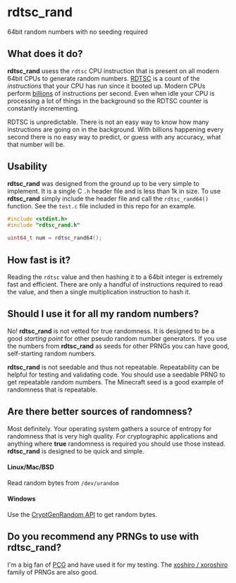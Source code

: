 # rdtsc_rand

64bit random numbers with no seeding required

## What does it do?

**rdtsc_rand** usess the `rdtsc` CPU instruction that is present on all modern
64bit CPUs to generate random numbers.
[RDTSC](https://en.wikipedia.org/wiki/Time_Stamp_Counter) is a count of the
_instructions_ that your CPU has run since it booted up. Modern CPUs perform
[billions](https://en.wikipedia.org/wiki/Instructions_per_second#CPU_results)
of instructions per second. Even when idle your CPU is processing a lot of
things in the background so the RDTSC counter is constantly incrementing.

RDTSC is unpredictable. There is not an easy way to know how many
instructions are going on in the background. With billions happening
every second there is no easy way to predict, or guess with any accuracy,
what that number will be.

## Usability

**rdtsc_rand** was designed from the ground up to be very simple to
implement. It is a single C `.h` header file and is less than 1k in size. To
use **rdtsc_rand** simply include the header file and call the `rdtsc_rand64()`
function. See the `test.c` file included in this repo for an example.

```c
#include <stdint.h>
#include "rdtsc_rand.h"

uint64_t num = rdtsc_rand64();
```

## How fast is it?

Reading the `rdtsc` value and then hashing it to a 64bit integer is extremely
fast and efficient. There are only a handful of instructions required to
read the value, and then a single multiplication instruction to hash it.

## Should I use it for all my random numbers?

No! **rdtsc_rand** is not vetted for true randomness. It is designed to be
a good _starting point_ for other pseudo random number generators. If you
use the numbers from **rdtsc_rand** as seeds for other PRNGs you can have
good, self-starting random numbers.

**rdtsc_rand** is not seedable and thus not repeatable. Repeatability can
be helpful for testing and validating code. You should use a seedable PRNG
to get repeatable random numbers. The Minecraft seed is a good example of
randomness that is repeatable.

## Are there better sources of randomness?

Most definitely. Your operating system gathers a source of entropy for
randomness that is very high quality. For cryptographic applications
and anything where **true** randomness is required you should use those
instead. **rdtsc_rand** is designed to be quick and simple.

#### Linux/Mac/BSD

Read random bytes from `/dev/urandom`

#### Windows

Use the [CryptGenRandom API](https://learn.microsoft.com/en-us/windows/win32/api/wincrypt/nf-wincrypt-cryptgenrandom)
to get random bytes.

## Do you recommend any PRNGs to use with rdtsc_rand?

I'm a big fan of [PCG](https://www.pcg-random.org/) and have
used it for my testing. The [xoshiro / xoroshiro](https://prng.di.unimi.it/)
family of PRNGs are also good.
